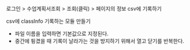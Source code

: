 로그인 > 수업계획서조회 > 조회(클릭) > 페이지의 정보 csv에 기록하기

csv에 classInfo 기록하는 모듈 만들기
- 파일 이름을 입력하면 기본값으로 지정된다.
- 중간에 튕겼을 때 기록이 날라가는 것을 방지하기 위해서 열고 닫기를 반복한다.